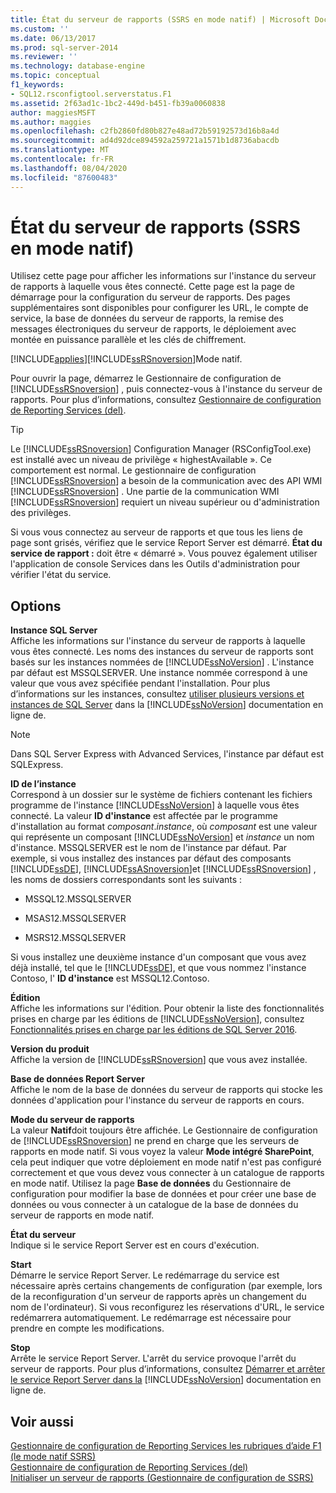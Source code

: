 ```yaml
---
title: État du serveur de rapports (SSRS en mode natif) | Microsoft Docs
ms.custom: ''
ms.date: 06/13/2017
ms.prod: sql-server-2014
ms.reviewer: ''
ms.technology: database-engine
ms.topic: conceptual
f1_keywords:
- SQL12.rsconfigtool.serverstatus.F1
ms.assetid: 2f63ad1c-1bc2-449d-b451-fb39a0060838
author: maggiesMSFT
ms.author: maggies
ms.openlocfilehash: c2fb2860fd80b827e48ad72b59192573d16b8a4d
ms.sourcegitcommit: ad4d92dce894592a259721a1571b1d8736abacdb
ms.translationtype: MT
ms.contentlocale: fr-FR
ms.lasthandoff: 08/04/2020
ms.locfileid: "87600483"
---
```

# <a name="report-server-status-ssrs-native-mode"></a>État du serveur de rapports (SSRS en mode natif)
  Utilisez cette page pour afficher les informations sur l'instance du serveur de rapports à laquelle vous êtes connecté. Cette page est la page de démarrage pour la configuration du serveur de rapports. Des pages supplémentaires sont disponibles pour configurer les URL, le compte de service, la base de données du serveur de rapports, la remise des messages électroniques du serveur de rapports, le déploiement avec montée en puissance parallèle et les clés de chiffrement.  
  
 [!INCLUDE[applies](../../includes/applies-md.md)][!INCLUDE[ssRSnoversion](../../includes/ssrsnoversion-md.md)]Mode natif.  
  
 Pour ouvrir la page, démarrez le Gestionnaire de configuration de [!INCLUDE[ssRSnoversion](../../includes/ssrsnoversion-md.md)] , puis connectez-vous à l'instance du serveur de rapports. Pour plus d’informations, consultez [Gestionnaire de configuration de Reporting Services &#40;del&#41;](reporting-services-configuration-manager-native-mode.md).  
  
> [!TIP]  
>  Le [!INCLUDE[ssRSnoversion](../../includes/ssrsnoversion-md.md)] Configuration Manager (RSConfigTool.exe) est installé avec un niveau de privilège « highestAvailable ». Ce comportement est normal. Le gestionnaire de configuration [!INCLUDE[ssRSnoversion](../../includes/ssrsnoversion-md.md)] a besoin de la communication avec des API WMI [!INCLUDE[ssRSnoversion](../../includes/ssrsnoversion-md.md)] . Une partie de la communication WMI [!INCLUDE[ssRSnoversion](../../includes/ssrsnoversion-md.md)] requiert un niveau supérieur ou d'administration des privilèges.  
  
 Si vous vous connectez au serveur de rapports et que tous les liens de page sont grisés, vérifiez que le service Report Server est démarré. **État du service de rapport :** doit être « démarré ». Vous pouvez également utiliser l'application de console Services dans les Outils d'administration pour vérifier l'état du service.  
  
## <a name="options"></a>Options  
 **Instance SQL Server**  
 Affiche les informations sur l'instance du serveur de rapports à laquelle vous êtes connecté. Les noms des instances du serveur de rapports sont basés sur les instances nommées de [!INCLUDE[ssNoVersion](../../includes/ssnoversion-md.md)] . L'instance par défaut est MSSQLSERVER. Une instance nommée correspond à une valeur que vous avez spécifiée pendant l'installation. Pour plus d’informations sur les instances, consultez [utiliser plusieurs versions et instances de SQL Server](../../../2014/sql-server/install/work-with-multiple-versions-and-instances-of-sql-server.md) dans la [!INCLUDE[ssNoVersion](../../includes/ssnoversion-md.md)] documentation en ligne de.  
  
> [!NOTE]  
>  Dans SQL Server Express with Advanced Services, l'instance par défaut est SQLExpress.  
  
 **ID de l’instance**  
 Correspond à un dossier sur le système de fichiers contenant les fichiers programme de l'instance [!INCLUDE[ssNoVersion](../../includes/ssnoversion-md.md)] à laquelle vous êtes connecté. La valeur **ID d'instance** est affectée par le programme d'installation au format *composant*.*instance*, où *composant* est une valeur qui représente un composant [!INCLUDE[ssNoVersion](../../includes/ssnoversion-md.md)] et *instance* un nom d'instance. MSSQLSERVER est le nom de l'instance par défaut. Par exemple, si vous installez des instances par défaut des composants [!INCLUDE[ssDE](../../includes/ssde-md.md)], [!INCLUDE[ssASnoversion](../../includes/ssasnoversion-md.md)]et [!INCLUDE[ssRSnoversion](../../includes/ssrsnoversion-md.md)] , les noms de dossiers correspondants sont les suivants :  
  
-   MSSQL12.MSSQLSERVER  
  
-   MSAS12.MSSQLSERVER  
  
-   MSRS12.MSSQLSERVER  
  
 Si vous installez une deuxième instance d'un composant que vous avez déjà installé, tel que le [!INCLUDE[ssDE](../../includes/ssde-md.md)], et que vous nommez l'instance Contoso, l' **ID d'instance** est MSSQL12.Contoso.  
  
 **Édition**  
 Affiche les informations sur l'édition. Pour obtenir la liste des fonctionnalités prises en charge par les éditions de [!INCLUDE[ssNoVersion](../../includes/ssnoversion-md.md)], consultez [Fonctionnalités prises en charge par les éditions de SQL Server 2016](https://go.microsoft.com/fwlink/?linkid=232473).  
  
 **Version du produit**  
 Affiche la version de [!INCLUDE[ssRSnoversion](../../includes/ssrsnoversion-md.md)] que vous avez installée.  
  
 **Base de données Report Server**  
 Affiche le nom de la base de données du serveur de rapports qui stocke les données d'application pour l'instance du serveur de rapports en cours.  
  
 **Mode du serveur de rapports**  
 La valeur **Natif**doit toujours être affichée. Le Gestionnaire de configuration de [!INCLUDE[ssRSnoversion](../../includes/ssrsnoversion-md.md)] ne prend en charge que les serveurs de rapports en mode natif. Si vous voyez la valeur **Mode intégré SharePoint**, cela peut indiquer que votre déploiement en mode natif n'est pas configuré correctement et que vous devez vous connecter à un catalogue de rapports en mode natif. Utilisez la page **Base de données** du Gestionnaire de configuration pour modifier la base de données et pour créer une base de données ou vous connecter à un catalogue de la base de données du serveur de rapports en mode natif.  
  
 **État du serveur**  
 Indique si le service Report Server est en cours d'exécution.  
  
 **Start**  
 Démarre le service Report Server. Le redémarrage du service est nécessaire après certains changements de configuration (par exemple, lors de la reconfiguration d'un serveur de rapports après un changement du nom de l'ordinateur). Si vous reconfigurez les réservations d'URL, le service redémarrera automatiquement. Le redémarrage est nécessaire pour prendre en compte les modifications.  
  
 **Stop**  
 Arrête le service Report Server. L'arrêt du service provoque l'arrêt du serveur de rapports. Pour plus d’informations, consultez [Démarrer et arrêter le service Report Server dans la](../../reporting-services/report-server/start-and-stop-the-report-server-service.md) [!INCLUDE[ssNoVersion](../../includes/ssnoversion-md.md)] documentation en ligne de.  
  
## <a name="see-also"></a>Voir aussi  
 [Gestionnaire de configuration de Reporting Services les rubriques d’aide F1 &#40;le mode natif SSRS&#41;](../../../2014/sql-server/install/reporting-services-configuration-manager-f1-help-topics-ssrs-native-mode.md)   
 [Gestionnaire de configuration de Reporting Services &#40;del&#41;](/sql/sql-server/install/reporting-services-configuration-manager-native-mode)   
 [Initialiser un serveur de rapports &#40;Gestionnaire de configuration de SSRS&#41;](../../reporting-services/install-windows/ssrs-encryption-keys-initialize-a-report-server.md)  
  
  
